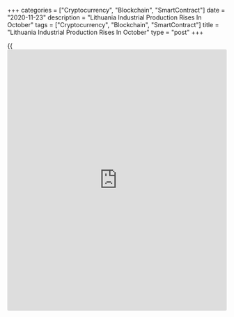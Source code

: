 +++
categories = ["Cryptocurrency", "Blockchain", "SmartContract"]
date = "2020-11-23"
description = "Lithuania Industrial Production Rises In October"
tags = ["Cryptocurrency", "Blockchain", "SmartContract"]
title = "Lithuania Industrial Production Rises In October"
type = "post"
+++

{{<iframe id="large-banner" src="https://www.bounty.group/#slide=21.0" width="100%" height="600" scrolling="no" style="border: 0px solid rgb(216, 221, 230); border-radius: 3px;">}}

Lithuania's industrial production rose in October, figures from
Statistics Lithuania showed on Monday.

Industrial production rose a working-day adjusted 1.6 percent year-on-
year in October.

Manufacturing output grew 2.5 percent annually in October. Excluding
refined petroleum, manufacturing increased 4.5 percent.

Production in mining and quarrying gained 19.1 percent.

Meanwhile, production in water supply, and waste management decreased
0.8 percent and those of electricity, gas, steam and air conditioning
supply fell 11.1 percent.

Among the major industrial groupings, production of capital goods gained
7.2 percent and that of intermediate goods rose 3.5 percent in October.
Production of energy declined 9.1 percent.

Production of durable goods grew 10.4 percent, while those of non-
durable goods increased 0.2 percent.

On a monthly basis, industrial production fell a seasonally and working-
day adjusted 1.6 percent in October.

On an unadjusted basis, industrial production declined 0.5 percent
yearly in October and grew 2.2 percent from a month ago.

For comments and feedback [contact](https://www.playgroundfx.com/contact/): editorial@rtt[news](https://www.letsplayfx.com/blog/forex-news-website/).com

[Economic News][1]

 **What parts of the world are seeing the best (and worst) economic
performances lately? Click[here][2] to check out our [Econ Scorecard][2]
and find out! See up-to-the-moment [ranking](https://www.playgroundfx.com/blog/crypto-exchange-ranking/)s for the best and worst
performers in [GDP][3], [unemployment rate][4], [inflation][5] and much
more.**

   1. www.rtt[news](https://www.letsplayfx.com/blog/forex-news-website/).com/Content/EconomicNews.aspx
   2. www.rtt[news](https://www.letsplayfx.com/blog/forex-news-website/).com/economic-scorecard/world-rank/industrial-production/highest-performance.aspx
   3. www.rtt[news](https://www.letsplayfx.com/blog/forex-news-website/).com/economic-scorecard/world-rank/GDP/highest-performance.aspx
   4. www.rtt[news](https://www.letsplayfx.com/blog/forex-news-website/).com/economic-scorecard/world-rank/unemployment-rate/lowest-performance.aspx
   5. www.rtt[news](https://www.letsplayfx.com/blog/forex-news-website/).com/economic-scorecard/world-rank/CPI/highest-performance.aspx